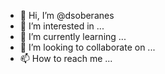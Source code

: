 - 👋 Hi, I’m @dsoberanes
- 👀 I’m interested in ...
- 🌱 I’m currently learning ...
- 💞️ I’m looking to collaborate on ...
- 📫 How to reach me ...

<!---
dsoberanes/dsoberanes is a ✨ special ✨ repository because its `README.md` (this file) appears on your GitHub profile.
You can click the Preview link to take a look at your changes.
--->
